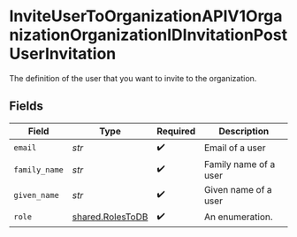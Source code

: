 # InviteUserToOrganizationAPIV1OrganizationOrganizationIDInvitationPostUserInvitation

The definition of the user that you want to invite to the organization.


## Fields

| Field                                                | Type                                                 | Required                                             | Description                                          |
| ---------------------------------------------------- | ---------------------------------------------------- | ---------------------------------------------------- | ---------------------------------------------------- |
| `email`                                              | *str*                                                | :heavy_check_mark:                                   | Email of a user                                      |
| `family_name`                                        | *str*                                                | :heavy_check_mark:                                   | Family name of a user                                |
| `given_name`                                         | *str*                                                | :heavy_check_mark:                                   | Given name of a user                                 |
| `role`                                               | [shared.RolesToDB](../../models/shared/rolestodb.md) | :heavy_check_mark:                                   | An enumeration.                                      |